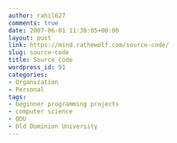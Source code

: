 ```yaml
---
author: rahil627
comments: true
date: 2007-06-01 11:30:05+00:00
layout: post
link: https://mind.rathewolf.com/source-code/
slug: source-code
title: Source Code
wordpress_id: 91
categories:
- Organization
- Personal
tags:
- beginner programming projects
- computer science
- ODU
- Old Dominion University
---
```



